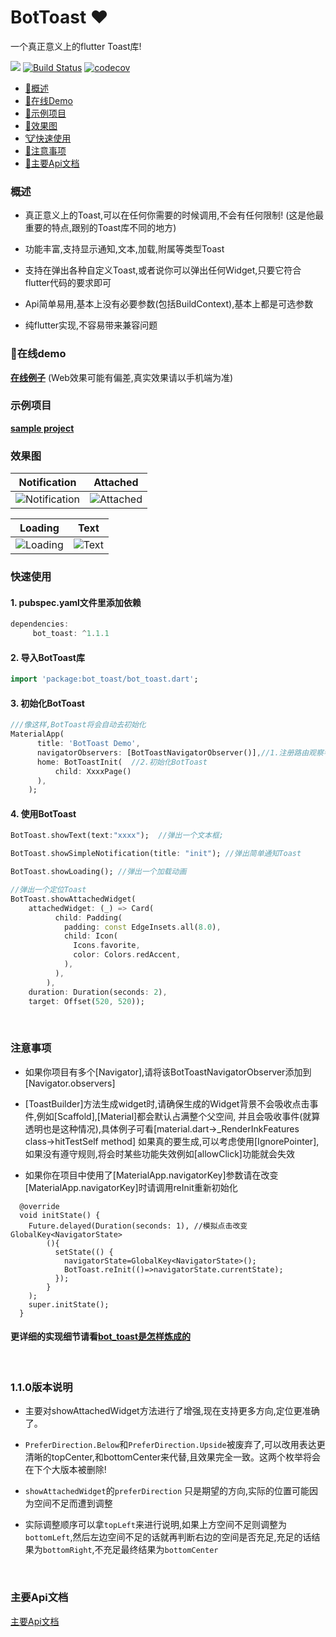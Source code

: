 BotToast ❤
========= 
一个真正意义上的flutter Toast库!

[![](https://img.shields.io/pub/v/bot_toast.svg?label=bot_toast&logo=https%3A%2F%2Fpub.flutter-io.cn%2Fpackages%2Fbot_toast)](https://pub.flutter-io.cn/packages/bot_toast)
[![Build Status](https://travis-ci.com/MMMzq/bot_toast.svg?branch=master)](https://travis-ci.com/MMMzq/bot_toast)
[![codecov](https://codecov.io/gh/MMMzq/bot_toast/branch/master/graph/badge.svg)](https://codecov.io/gh/MMMzq/bot_toast)

* [🐲概述](#概述)
* [🐼在线Demo](#在线demo)
* [🐳示例项目](#示例项目)
* [🐺效果图](#效果图)
* [🐮快速使用](#快速使用) 
* [🐨注意事项](#注意事项) 
* [📃主要Api文档](#主要Api文档) 

###  概述

- 真正意义上的Toast,可以在任何你需要的时候调用,不会有任何限制! (这是他最重要的特点,跟别的Toast库不同的地方)

- 功能丰富,支持显示通知,文本,加载,附属等类型Toast

- 支持在弹出各种自定义Toast,或者说你可以弹出任何Widget,只要它符合flutter代码的要求即可

- Api简单易用,基本上没有必要参数(包括BuildContext),基本上都是可选参数

- 纯flutter实现,不容易带来兼容问题

### 🐼在线demo

**[在线例子](https://mmmzq.github.io/bot_toast/#/)** (Web效果可能有偏差,真实效果请以手机端为准)

### 示例项目
**[sample project](https://github.com/MMMzq/bot_toast/tree/master/example)**

### 效果图

Notification|Attached
--------|-------
![Notification](https://github.com/MMMzq/bot_toast/raw/master/doc/gif/notification.gif)|![Attached](https://github.com/MMMzq/bot_toast/raw/master/doc/gif/attached.gif)

Loading|Text 
--------|-------
![Loading](https://github.com/MMMzq/bot_toast/raw/master/doc/gif/loading.gif)|![Text](https://github.com/MMMzq/bot_toast/raw/master/doc/gif/text.gif)

### 快速使用

#### 1. pubspec.yaml文件里添加依赖
``` dart
dependencies:
     bot_toast: ^1.1.1
```

#### 2. 导入BotToast库
``` dart
import 'package:bot_toast/bot_toast.dart';
```

#### 3. 初始化BotToast
``` dart
///像这样,BotToast将会自动去初始化
MaterialApp(
      title: 'BotToast Demo',
      navigatorObservers: [BotToastNavigatorObserver()],//1.注册路由观察者
      home: BotToastInit(  //2.初始化BotToast
          child: XxxxPage()
      ),
    );
```


#### 4. 使用BotToast
``` dart
BotToast.showText(text:"xxxx");  //弹出一个文本框;
```

```dart
BotToast.showSimpleNotification(title: "init"); //弹出简单通知Toast
```

```dart
BotToast.showLoading(); //弹出一个加载动画
```

```dart
//弹出一个定位Toast
BotToast.showAttachedWidget(
    attachedWidget: (_) => Card(
          child: Padding(
            padding: const EdgeInsets.all(8.0),
            child: Icon(
              Icons.favorite,
              color: Colors.redAccent,
            ),
          ),
        ),
    duration: Duration(seconds: 2),
    target: Offset(520, 520));
```

<br>

### 注意事项

- 如果你项目有多个[Navigator],请将该BotToastNavigatorObserver添加到[Navigator.observers]

- [ToastBuilder]方法生成widget时,请确保生成的Widget背景不会吸收点击事件,例如[Scaffold],[Material]都会默认占满整个父空间,
并且会吸收事件(就算透明也是这种情况),具体例子可看[material.dart->_RenderInkFeatures class->hitTestSelf method] 如果真的要生成,可以考虑使用[IgnorePointer],如果没有遵守规则,将会时某些功能失效例如[allowClick]功能就会失效

- 如果你在项目中使用了[MaterialApp.navigatorKey]参数请在改变[MaterialApp.navigatorKey]时请调用reInit重新初始化
```
  @override
  void initState() {
    Future.delayed(Duration(seconds: 1), //模拟点击改变GlobalKey<NavigatorState>
        (){
          setState(() {
            navigatorState=GlobalKey<NavigatorState>();
            BotToast.reInit(()=>navigatorState.currentState);
          });
        }
    );
    super.initState();
  }
```

#### 更详细的实现细节请看[bot_toast是怎样炼成的](https://juejin.im/post/5d2b0261f265da1bb003edc6)

<br>

### 1.1.0版本说明
- 主要对showAttachedWidget方法进行了增强,现在支持更多方向,定位更准确了。

- `PreferDirection.Below`和`PreferDirection.Upside`被废弃了,可以改用表达更清晰的topCenter,和bottomCenter来代替,且效果完全一致。这两个枚举将会在下个大版本被删除!

- `showAttachedWidget`的`preferDirection` 只是期望的方向,实际的位置可能因为空间不足而遭到调整

- 实际调整顺序可以拿`topLeft`来进行说明,如果上方空间不足则调整为`bottomLeft`,然后左边空间不足的话就再判断右边的空间是否充足,充足的话结果为`bottomRight`,不充足最终结果为`bottomCenter`

<br>

###  主要Api文档
[主要Api文档](https://github.com/MMMzq/bot_toast/blob/master/API.md)



